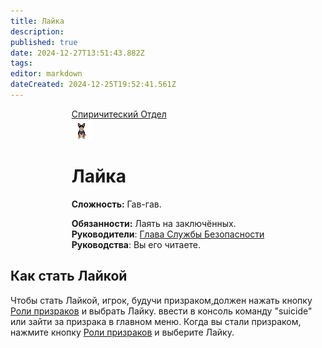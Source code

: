 ```yaml
---
title: Лайка
description: 
published: true
date: 2024-12-27T13:51:43.882Z
tags: 
editor: markdown
dateCreated: 2024-12-25T19:52:41.561Z
---
```


<div style="display: flex; justify-content: center;">
  <div class="roles-passport sp">
    <div class="title sp">
      <a href="/roles/command">Спиричитеский Отдел</a>
    </div>
    <div><div><div><img src="/roles/secdog.gif" /></div></div><div><div>
      <h1>Лайка</h1>
        <p><strong>Сложность:</strong> Гав-гав.</p>
        <strong>Обязанности:</strong> Лаять на заключённых. 
      <br>
        <b>Руководители</b>: <a href="/roles/headofsecurity">Глава Службы Безопасности</a>
      <br>
        <b>Руководства</b>: Вы его читаете.
</div></div></div></div></div>

<h2>Как стать Лайкой</h2>

Чтобы стать Лайкой, игрок, будучи призраком,должен нажать кнопку <a href="/roles/spiritualisticdepartment">Роли призраков</a> и выбрать Лайку. ввести в консоль команду "suicide" или зайти за призрака в главном меню. Когда вы стали призраком, нажмите кнопку <a href="/roles/spiritualisticdepartment">Роли призраков</a> и выберите Лайку. 
